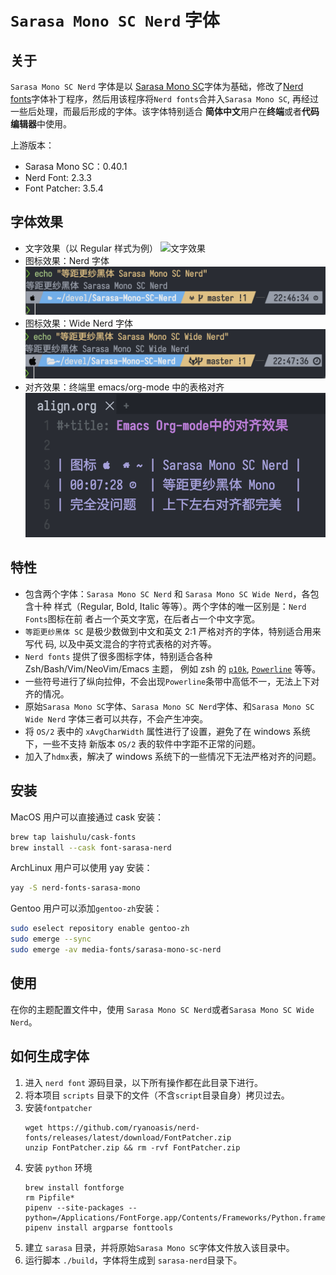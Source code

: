 # `Sarasa Mono SC Nerd` 字体

## 关于

`Sarasa Mono SC Nerd` 字体是以 [Sarasa Mono
SC](https://github.com/be5invis/Sarasa-Gothic)字体为基础，修改了[Nerd
fonts](https://github.com/ryanoasis/nerd-fonts)字体补丁程序，然后用该程序将`Nerd
fonts`合并入`Sarasa Mono SC`, 再经过一些后处理，而最后形成的字体。该字体特别适合
**简体中文**用户在**终端**或者**代码编辑器**中使用。

上游版本：

- Sarasa Mono SC：0.40.1
- Nerd Font: 2.3.3
- Font Patcher: 3.5.4

## 字体效果

- 文字效果（以 Regular 样式为例）
  ![文字效果](screenshots/character.png)
- 图标效果：Nerd 字体
  ![图标效果](screenshots/nerd.png)
- 图标效果：Wide Nerd 字体
  ![图标效果](screenshots/wide-nerd.png)
- 对齐效果：终端里 emacs/org-mode 中的表格对齐
  ![对齐效果](screenshots/align.png)

## 特性

- 包含两个字体：`Sarasa Mono SC Nerd` 和 `Sarasa Mono SC Wide Nerd`，各包含十种
  样式（Regular, Bold, Italic 等等）。两个字体的唯一区别是：`Nerd Fonts`图标在前
  者占一个英文字宽，在后者占一个中文字宽。
- `等距更纱黑体 SC` 是极少数做到中文和英文 2:1 严格对齐的字体，特别适合用来写代
  码, 以及中英文混合的字符式表格的对齐等。
- `Nerd fonts` 提供了很多图标字体，特别适合各种 Zsh/Bash/Vim/NeoVim/Emacs 主题，
  例如 zsh 的 [`p10k`](https://github.com/romkatv/powerlevel10k),
  [`Powerline`](https://github.com/powerline/powerline) 等等。
- 一些符号进行了纵向拉伸，不会出现`Powerline`条带中高低不一，无法上下对齐的情况。
- 原始`Sarasa Mono SC`字体、`Sarasa Mono SC Nerd`字体、和`Sarasa Mono SC Wide
Nerd` 字体三者可以共存，不会产生冲突。
- 将 `OS/2` 表中的 `xAvgCharWidth` 属性进行了设置，避免了在 windows 系统下，一些不支持
  新版本 `OS/2` 表的软件中字距不正常的问题。
- 加入了`hdmx`表，解决了 windows 系统下的一些情况下无法严格对齐的问题。

## 安装

MacOS 用户可以直接通过 cask 安装：

```sh
brew tap laishulu/cask-fonts
brew install --cask font-sarasa-nerd
```

ArchLinux 用户可以使用 yay 安装：

```sh
yay -S nerd-fonts-sarasa-mono
```

Gentoo 用户可以添加`gentoo-zh`安装：

```sh
sudo eselect repository enable gentoo-zh
sudo emerge --sync
sudo emerge -av media-fonts/sarasa-mono-sc-nerd
```

## 使用

在你的主题配置文件中，使用 `Sarasa Mono SC Nerd`或者`Sarasa Mono SC Wide Nerd`。

## 如何生成字体

1. 进入 `nerd font` 源码目录，以下所有操作都在此目录下进行。
2. 将本项目 `scripts` 目录下的文件（不含`script`目录自身）拷贝过去。
3. 安装`fontpatcher`
   ```
   wget https://github.com/ryanoasis/nerd-fonts/releases/latest/download/FontPatcher.zip
   unzip FontPatcher.zip && rm -rvf FontPatcher.zip
   ```
4. 安装 `python` 环境
   ```
   brew install fontforge
   rm Pipfile*
   pipenv --site-packages --python=/Applications/FontForge.app/Contents/Frameworks/Python.framework/Versions/Current/bin/python3
   pipenv install argparse fonttools
   ```
5. 建立 `sarasa` 目录，并将原始`Sarasa Mono SC`字体文件放入该目录中。
6. 运行脚本 `./build`，字体将生成到 `sarasa-nerd`目录下。
